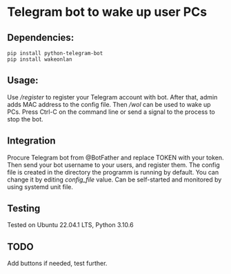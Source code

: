 # Telegram bot to wake up user PCs

## Dependencies:
```
pip install python-telegram-bot
pip install wakeonlan
```

## Usage:

Use */register* to register your Telegram account with bot.
After that, admin adds MAC address to the config file.
Then */wol* can be used to wake up PCs.
Press Ctrl-C on the command line or send a signal to the process to stop the bot.

## Integration
Procure Telegram bot from @BotFather and replace TOKEN with your token. Then send your bot username to your users, and register them.
The config file is created in the directory the programm is running by default. You can change it by editing *config_file* value.
Can be self-started and monitored by using systemd unit file.

## Testing
Tested on Ubuntu 22.04.1 LTS, Python 3.10.6

## TODO
Add buttons if needed, test further.
